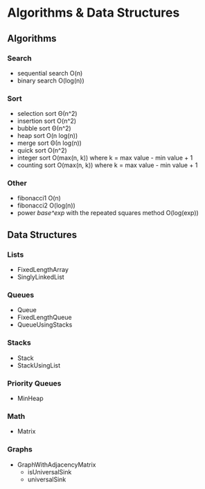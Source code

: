 # Algorithms & Data Structures  

## Algorithms

### Search
- sequential search O(n)
- binary search O(log(n))

### Sort
- selection sort Θ(n^2)
- insertion sort O(n^2)
- bubble sort Θ(n^2)
- heap sort O(n log(n))
- merge sort Θ(n log(n))
- quick sort O(n^2)
- integer sort O(max(n, k))  where k = max value - min value + 1
- counting sort O(max(n, k))  where k = max value - min value + 1

### Other
- fibonacci1 O(n)
- fibonacci2 O(log(n))
- power *base^exp* with the repeated squares method O(log(exp))

## Data Structures
### Lists
- FixedLengthArray
- SinglyLinkedList
### Queues 
- Queue
- FixedLengthQueue
- QueueUsingStacks
### Stacks
- Stack
- StackUsingList
### Priority Queues
- MinHeap
### Math
- Matrix
### Graphs 
- GraphWithAdjacencyMatrix
  - isUniversalSink
  - universalSink
